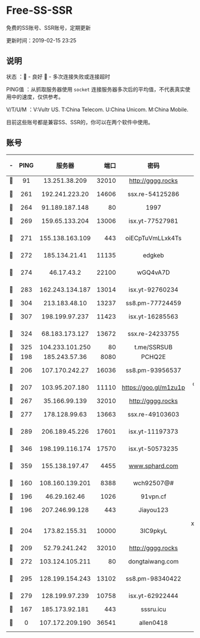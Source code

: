 # Free-SS-SSR

免费的SS账号、SSR账号，定期更新

更新时间：2019-02-15 23:25

## 说明

状态     ：🙂 - 良好 🙁 - 多次连接失败或连接超时

PING值   ：从抓取服务器使用 `socket` 连接服务器多次后的平均值，不代表真实使用中的速度，仅供参考。

V/T/U/M  ：V:Vultr US. T:China Telecom. U:China Unicom. M:China Mobile.

目前这些账号都是兼容SS、SSR的，你可以在两个软件中使用。

## 账号

|-|PING|服务器|端口|密码|加密方式|区域|V/T/U/M|
|:----:|:----:|:-----:|-----:|:----:|:----:|:----:|:----:|
|🙂|91|13.251.38.209|32010|http://gggg.rocks|chacha20|SG|8↑/10↑/9↑/10↑|
|🙂|261|192.241.223.20|14606|ssx.re-54125286|aes-256-cfb|US|9↓/9↓/10↑/9↓|
|🙂|264|91.189.187.148|80|1997|chacha20|US|7↑/7↑/6↑/10↑|
|🙂|269|159.65.133.204|13006|isx.yt-77527981|aes-256-cfb|SG|10↑/10↑/10↑/10↑|
|🙂|271|155.138.163.109|443|oiECpTuVmLLxk4Ts|aes-256-cfb|US|3↓/10↑/10↑/10↑|
|🙂|272|185.134.21.41|11135|edgkeb|aes-256-cfb|GB|10↑/10↑/10↑/10↑|
|🙂|274|46.17.43.2|22100|wGQ4vA7D|aes-256-gcm|RU|5↑/10↑/10↑/10↑|
|🙂|283|162.243.134.187|13014|isx.yt-92760234|aes-256-cfb|US|10↑/10↑/10↑/10↑|
|🙂|304|213.183.48.10|13237|ss8.pm-77724459|rc4-md5|RU|9↑/10↑/10↑/10↑|
|🙂|307|198.199.97.237|11423|isx.yt-16285563|aes-256-cfb|US|10↑/10↑/10↑/10↑|
|🙂|324|68.183.173.127|13672|ssx.re-24233755|aes-256-cfb|US|9↑/9↑/9↓/9↑|
|🙂|325|104.233.101.250|80|t.me/SSRSUB|rc4-md5|CA|10↑/10↑/10↑/10↑|
|🙂|198|185.243.57.36|8080|PCHQ2E|rc4-md5|US|10↑/10↑/10↑/10↑|
|🙂|206|107.170.242.27|16036|ss8.pm-93956537|aes-256-cfb|US|10↑/10↑/10↑/10↑|
|🙂|207|103.95.207.180|11110|https://goo.gl/m1zu1p|chacha20-ietf|US|8↑/9↑/8↑/9↑|
|🙂|267|35.166.99.139|32010|http://gggg.rocks|chacha20|US|9↑/8↑/9↑/9↑|
|🙂|277|178.128.99.63|13663|ssx.re-49103603|aes-256-cfb|SG|10↑/10↑/10↑/10↑|
|🙂|289|206.189.45.226|17601|isx.yt-11197373|aes-256-cfb|SG|10↑/10↑/10↑/10↑|
|🙂|346|198.199.116.174|17570|isx.yt-50573235|aes-256-cfb|US|10↑/10↑/10↑/10↑|
|🙂|359|155.138.197.47|4455|www.sphard.com|aes-256-cfb|US|7↑/9↑/9↑/8↑|
|🙂|160|108.160.139.201|8388|wch92507@#|aes-256-cfb|JP|7↑/10↑/10↑/10↑|
|🙂|196|46.29.162.46|1026|91vpn.cf|rc4-md5|RU|10↑/10↑/10↑/10↑|
|🙂|196|207.246.99.128|443|Jiayou123|aes-256-cfb|US|8↑/9↑/8↑/10↑|
|🙂|204|173.82.155.31|10000|3IC9pkyL|xchacha20-ietf-poly1305|US|8↑/10↑/8↓/8↑|
|🙂|209|52.79.241.242|32010|http://gggg.rocks|chacha20|KR|10↑/10↑/9↑/10↑|
|🙂|272|103.124.105.211|80|dongtaiwang.com|aes-256-cfb|US|10↑/10↑/10↑/10↑|
|🙂|295|128.199.154.243|13102|ss8.pm-98340422|aes-256-cfb|SG|10↑/10↑/10↑/10↑|
|🙁|279|128.199.97.239|10758|isx.yt-62922444|aes-256-cfb|SG|9↑/10↑/10↑/10↑|
|🙁|167|185.173.92.181|443|sssru.icu|rc4-md5|RU|10↑/10↑/10↑/10↑|
|🙁|0|107.172.209.190|36541|allen0418|aes-256-cfb|US|10↑/0↓/0↓/1↑|
